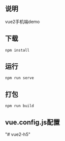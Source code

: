 ## 说明
vue2手机端demo

## 下载
```
npm install
```
## 运行
```
npm run serve
```

## 打包
```
npm run build
```

## vue.config.js配置
[](https://cli.vuejs.org/config)
"# vue2-h5" 
